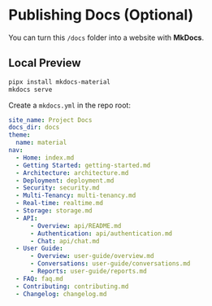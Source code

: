 # Publishing Docs (Optional)

You can turn this `/docs` folder into a website with **MkDocs**.

## Local Preview
```bash
pipx install mkdocs-material
mkdocs serve
```
Create a `mkdocs.yml` in the repo root:
```yaml
site_name: Project Docs
docs_dir: docs
theme:
  name: material
nav:
  - Home: index.md
  - Getting Started: getting-started.md
  - Architecture: architecture.md
  - Deployment: deployment.md
  - Security: security.md
  - Multi‑Tenancy: multi-tenancy.md
  - Real‑time: realtime.md
  - Storage: storage.md
  - API:
      - Overview: api/README.md
      - Authentication: api/authentication.md
      - Chat: api/chat.md
  - User Guide:
      - Overview: user-guide/overview.md
      - Conversations: user-guide/conversations.md
      - Reports: user-guide/reports.md
  - FAQ: faq.md
  - Contributing: contributing.md
  - Changelog: changelog.md
```
